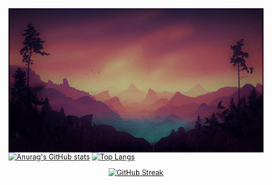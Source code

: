 <img align="right" alt="Coding" width="600" src="ezgif.com-gif-maker.gif">

[![Anurag's GitHub stats](https://github-readme-stats.vercel.app/api?username=NailUspanov&theme=radical&hide=issues,stars&show_icons=true&hide_border=true&card_width=250)](https://github.com/anuraghazra/github-readme-stats)
[![Top Langs](https://github-readme-stats.vercel.app/api/top-langs/?username=NailUspanov&hide=html,css&theme=radical&card_width=300&height=100l&hide_border=true&layout=compact)](https://github.com/anuraghazra/github-readme-stats)
    <p align="center"> [![GitHub Streak](http://github-readme-streak-stats.herokuapp.com?user=NaIlUspanov&theme=radical&hide_border=true&date_format=j%20M%5B%20Y%5D)](https://git.io/streak-stats) </p>


<!--
**NailUspanov/NailUspanov** is a ✨ _special_ ✨ repository because its `README.md` (this file) appears on your GitHub profile.

Here are some ideas to get you started:

- 🔭 I’m currently working on ...
- 🌱 I’m currently learning ...
- 👯 I’m looking to collaborate on ...
- 🤔 I’m looking for help with ...
- 💬 Ask me about ...
- 📫 How to reach me: ...
- 😄 Pronouns: ...
- ⚡ Fun fact: ...
-->
